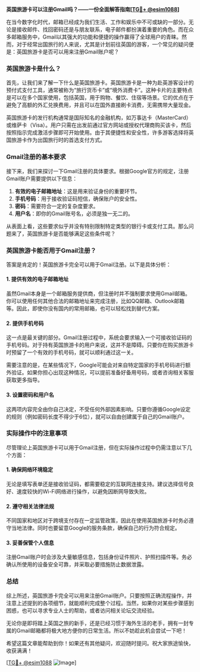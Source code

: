 **英国旅游卡可以注册Gmail吗？——一份全面解答指南[[TG💪+ @esim1088](https://t.me/s/esim1088)]**

在当今数字化时代，邮箱已经成为我们生活、工作和娱乐中不可或缺的一部分。无论是接收邮件、找回密码还是与朋友联系，电子邮件都扮演着重要的角色。而在众多邮箱服务中，Gmail以其强大的功能和便捷的操作赢得了全球用户的青睐。然而，对于经常出国旅行的人来说，尤其是计划前往英国的游客，一个常见的疑问便是：英国旅游卡是否可以用来注册Gmail账户呢？

### 英国旅游卡是什么？

首先，让我们来了解一下什么是英国旅游卡。英国旅游卡是一种为赴英游客设计的预付式支付工具，通常被称为“旅行货币卡”或“境外消费卡”。这种卡片的主要特点是可以在多个国家使用，包括英国，用于购物、餐饮、住宿等场景。它的优点在于避免了高额的外汇兑换费用，并且可以在国外直接刷卡消费，无需携带大量现金。

英国旅游卡的发行机构通常是国际知名的金融机构，如万事达卡（MasterCard）或维萨卡（Visa）。用户只需在出发前通过官方网站或授权代理商购买该卡，然后按照指示完成激活步骤即可开始使用。由于其便捷性和安全性，许多游客选择将英国旅游卡作为出国旅行时的首选支付方式。

### Gmail注册的基本要求

接下来，我们来探讨一下Gmail注册的具体要求。根据Google官方的规定，注册Gmail账户需要提供以下信息：

1. **有效的电子邮箱地址**：这是用来验证身份的重要环节。
2. **手机号码**：用于接收验证码短信，确保账户的安全性。
3. **密码**：需要符合一定的复杂度要求。
4. **用户名**：即你的Gmail账号名，必须是独一无二的。

从表面上看，这些要求似乎并没有特别限制特定类型的银行卡或支付工具。那么问题来了，英国旅游卡是否能够满足这些条件呢？

### 英国旅游卡能否用于Gmail注册？

答案是肯定的！英国旅游卡完全可以用于Gmail注册。以下是具体分析：

#### 1. 提供有效的电子邮箱地址

虽然Gmail本身是一个邮箱服务提供商，但注册时并不强制要求使用Gmail邮箱。你可以使用任何其他合法的邮箱地址来完成注册，比如QQ邮箱、Outlook邮箱等。因此，即使你没有国内的常用邮箱，也可以轻松找到替代方案。

#### 2. 提供手机号码

这一点是最关键的部分。Gmail注册过程中，系统会要求输入一个可接收验证码的手机号码。对于持有英国旅游卡的用户来说，这并不是障碍。只要你在购买旅游卡时预留了一个有效的手机号码，就可以顺利通过这一关。

需要注意的是，在某些情况下，Google可能会对来自特定国家的手机号码进行额外验证。如果你担心出现这种情况，可以提前准备好备用号码，或者咨询相关客服获取更多指导。

#### 3. 设置密码和用户名

这两项内容完全由你自己决定，不受任何外部因素影响。只要你遵循Google设定的规则（例如密码长度不得少于6位），就可以自由创建属于自己的Gmail账户。

### 实际操作中的注意事项

尽管理论上英国旅游卡可以用于Gmail注册，但在实际操作过程中仍需注意以下几个方面：

#### 1. 确保网络环境稳定

无论是填写表单还是接收验证码，都需要稳定的互联网连接支持。建议选择信号良好、速度较快的Wi-Fi网络进行操作，以避免因断网导致失败。

#### 2. 遵守相关法律法规

不同国家和地区对于跨境支付存在一定监管政策，因此在使用英国旅游卡时务必遵守当地法律。同时也要留意Google的服务条款，确保自己的行为符合规定。

#### 3. 妥善保管个人信息

注册Gmail账户时会涉及大量敏感信息，包括身份证件照片、护照扫描件等。务必确认所使用的设备安全可靠，并采取必要措施防止数据泄露。

### 总结

综上所述，英国旅游卡完全可以用来注册Gmail账户。只要按照正确流程操作，并注意上述提到的各项细节，就能顺利完成整个过程。当然，如果你对某些步骤感到困惑，也可以寻求专业人士的帮助，或者访问相关论坛交流经验。

无论你是即将踏上英国之旅的新手，还是已经习惯于海外生活的老手，拥有一封专属的Gmail邮箱都将极大地方便你的日常生活。所以不妨趁此机会尝试一下吧！

希望这篇文章能帮助到你！如果还有其他疑问，欢迎随时提问。祝大家旅途愉快，收获满满！

[[TG💪+ @esim1088](https://t.me/s/esim1088) ![Image](https://i.postimg.cc/4NQfJmqS/Snipaste-2025-05-13-00-14-12.png)]